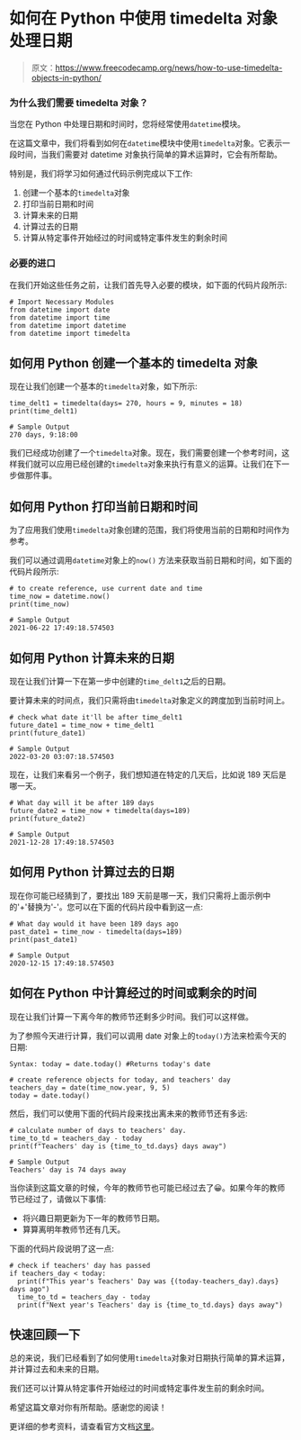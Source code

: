 # 如何在 Python 中使用 timedelta 对象处理日期

> 原文：<https://www.freecodecamp.org/news/how-to-use-timedelta-objects-in-python/>

### 为什么我们需要 timedelta 对象？

当您在 Python 中处理日期和时间时，您将经常使用`datetime`模块。

在这篇文章中，我们将看到如何在`datetime`模块中使用`timedelta`对象。它表示一段时间，当我们需要对 datetime 对象执行简单的算术运算时，它会有所帮助。

特别是，我们将学习如何通过代码示例完成以下工作:

1.  创建一个基本的`timedelta`对象
2.  打印当前日期和时间
3.  计算未来的日期
4.  计算过去的日期
5.  计算从特定事件开始经过的时间或特定事件发生的剩余时间

### 必要的进口

在我们开始这些任务之前，让我们首先导入必要的模块，如下面的代码片段所示:

```
# Import Necessary Modules
from datetime import date
from datetime import time
from datetime import datetime
from datetime import timedelta
```

## 如何用 Python 创建一个基本的 timedelta 对象

现在让我们创建一个基本的`timedelta`对象，如下所示:

```
time_delt1 = timedelta(days= 270, hours = 9, minutes = 18)
print(time_delt1)

# Sample Output
270 days, 9:18:00
```

我们已经成功创建了一个`timedelta`对象。现在，我们需要创建一个参考时间，这样我们就可以应用已经创建的`timedelta`对象来执行有意义的运算。让我们在下一步做那件事。

## 如何用 Python 打印当前日期和时间

为了应用我们使用`timedelta`对象创建的范围，我们将使用当前的日期和时间作为参考。

我们可以通过调用`datetime`对象上的`now()` 方法来获取当前日期和时间，如下面的代码片段所示:

```
# to create reference, use current date and time
time_now = datetime.now()
print(time_now)

# Sample Output
2021-06-22 17:49:18.574503
```

## 如何用 Python 计算未来的日期

现在让我们计算一下在第一步中创建的`time_delt1`之后的日期。

要计算未来的时间点，我们只需将由`timedelta`对象定义的跨度加到当前时间上。

```
# check what date it'll be after time_delt1
future_date1 = time_now + time_delt1
print(future_date1)

# Sample Output
2022-03-20 03:07:18.574503
```

现在，让我们来看另一个例子，我们想知道在特定的几天后，比如说 189 天后是哪一天。

```
# What day will it be after 189 days
future_date2 = time_now + timedelta(days=189)
print(future_date2)

# Sample Output
2021-12-28 17:49:18.574503
```

## 如何用 Python 计算过去的日期

现在你可能已经猜到了，要找出 189 天前是哪一天，我们只需将上面示例中的'+'替换为'-'。您可以在下面的代码片段中看到这一点:

```
# What day would it have been 189 days ago
past_date1 = time_now - timedelta(days=189)
print(past_date1)

# Sample Output
2020-12-15 17:49:18.574503
```

## 如何在 Python 中计算经过的时间或剩余的时间

现在让我们计算一下离今年的教师节还剩多少时间。我们可以这样做。

为了参照今天进行计算，我们可以调用 date 对象上的`today()`方法来检索今天的日期:

`Syntax: today = date.today() #Returns today's date`

```
# create reference objects for today, and teachers' day
teachers_day = date(time_now.year, 9, 5)
today = date.today()
```

然后，我们可以使用下面的代码片段来找出离未来的教师节还有多远:

```
# calculate number of days to teachers' day.
time_to_td = teachers_day - today
print(f"Teachers' day is {time_to_td.days} days away")

# Sample Output
Teachers' day is 74 days away
```

当你读到这篇文章的时候，今年的教师节也可能已经过去了😀。如果今年的教师节已经过了，请做以下事情:

*   将兴趣日期更新为下一年的教师节日期。
*   算算离明年教师节还有几天。

下面的代码片段说明了这一点:

```
# check if teachers' day has passed
if teachers_day < today:
  print(f"This year's Teachers' Day was {(today-teachers_day).days} days ago")
  time_to_td = teachers_day - today
  print(f"Next year's Teachers' day is {time_to_td.days} days away")
```

## 快速回顾一下

总的来说，我们已经看到了如何使用`timedelta`对象对日期执行简单的算术运算，并计算过去和未来的日期。

我们还可以计算从特定事件开始经过的时间或特定事件发生前的剩余时间。

希望这篇文章对你有所帮助。感谢您的阅读！

更详细的参考资料，请查看官方文档[这里](https://docs.python.org/3/library/datetime.html)。